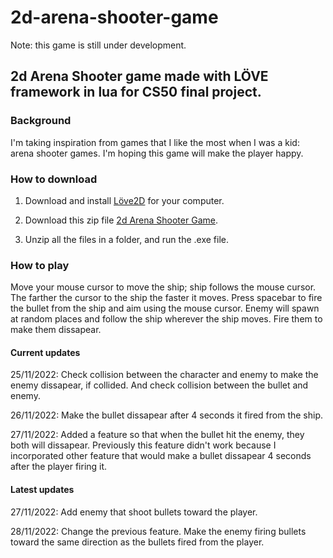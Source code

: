 # 2d-arena-shooter-game
Note: this game is still under development.
## 2d Arena Shooter game made with LÖVE framework in lua for CS50 final project.

### Background
I'm taking inspiration from games that I like the most when I was a kid: arena shooter games. 
I'm hoping this game will make the player happy.

### How to download
1. Download and install [Löve2D](https://www.love2d.org/) for your computer.

2. Download this zip file [2d Arena Shooter Game](https://drive.google.com/file/d/1cBo7Y07ilEMbzg_7tQlt4mxW592NeW_Z/view?usp=sharing).

3. Unzip all the files in a folder, and run the .exe file. 

### How to play
Move your mouse cursor to move the ship; ship follows the mouse cursor. The farther the cursor to the ship the faster it moves.
Press spacebar to fire the bullet from the ship and aim using the mouse cursor.
Enemy will spawn at random places and follow the ship wherever the ship moves. Fire them to make them dissapear.

#### Current updates
25/11/2022: Check collision between the character and enemy to make the enemy dissapear, if collided.
And check collision between the bullet and enemy. 

26/11/2022: Make the bullet dissapear after 4 seconds it fired from the ship.

27/11/2022: Added a feature so that when the bullet hit the enemy, they both will dissapear. Previously this feature didn't work
because I incorporated other feature that would make a bullet dissapear 4 seconds after the player firing it.

#### Latest updates
27/11/2022: Add enemy that shoot bullets toward the player.

28/11/2022: Change the previous feature. Make the enemy firing bullets toward the same direction as the bullets fired from the player. 
 